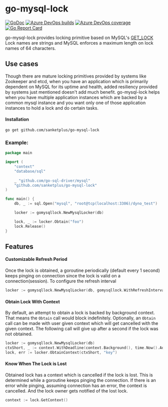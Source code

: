 # go-mysql-lock
[![GoDoc](https://godoc.org/github.com/sanketplus/go-mysql-lock?status.svg)](https://godoc.org/github.com/sanketplus/go-mysql-lock)
[![Azure DevOps builds](https://img.shields.io/azure-devops/build/sanketplus/go-mysql-lock/1)](https://dev.azure.com/sanketplus/go-mysql-lock/_build?definitionId=1)
[![Azure DevOps coverage](https://img.shields.io/azure-devops/coverage/sanketplus/go-mysql-lock/1)](https://dev.azure.com/sanketplus/go-mysql-lock/_build?definitionId=1)
[![Go Report Card](https://goreportcard.com/badge/github.com/sanketplus/go-mysql-lock)](https://goreportcard.com/report/github.com/sanketplus/go-mysql-lock)

go-mysql-lock provides locking primitive based on MySQL's [GET_LOCK](https://dev.mysql.com/doc/refman/8.0/en/locking-functions.html#function_get-lock)
Lock names are strings and MySQL enforces a maximum length on lock names of 64 characters.

## Use cases
Though there are mature locking primitives provided by systems like Zookeeper and etcd, when you have an application which
is primarily dependent on MySQL for its uptime and health, added resiliency provided by systems just mentioned doesn't add
much benefit. go-mysql-lock helps when you have multiple application instances which are backed by a common mysql instance
and you want only one of those application instances to hold a lock and do certain tasks.

#### Installation
```$bash
go get github.com/sanketplus/go-mysql-lock
```

### Example:

```go
package main

import (
    "context"
    "database/sql"
    
    _ "github.com/go-sql-driver/mysql"
    "github.com/sanketplus/go-mysql-lock"
)

func main() {
	db, _ := sql.Open("mysql", "root@tcp(localhost:3306)/dyno_test")

	locker := gomysqllock.NewMysqlLocker(db)

	lock, _ := locker.Obtain("foo")
	lock.Release()
}
```

## Features
#### Customizable Refresh Period
Once the lock is obtained, a goroutine periodically (default every 1 second) keeps pinging on connection since the lock
is valid on a connection(session). To configure the refresh interval
```go
locker := gomysqllock.NewMysqlLocker(db, gomysqllock.WithRefreshInterval(time.Millisecond*500))
```

#### Obtain Lock With Context
By default, an attempt to obtain a lock is backed by background context. That means the `Obtain` call would block
indefinitely. Optionally, an `Obtain` call can be made with user given context which will get cancelled with the given
context. The following call will give up after a second if the lock was not obtained.
```go
locker := gomysqllock.NewMysqlLocker(db)
ctxShort, _ := context.WithDeadline(context.Background(), time.Now().Add(time.Second))
lock, err := locker.ObtainContext(ctxShort, "key")
```
#### Know When The Lock is Lost
Obtained lock has a context which is cancelled if the lock is lost. This is determined while a goroutine keeps pinging the connection. If there is an error while pinging, assuming connection has an error, the context is cancelled. And the lock owner gets notified of the lost lock.
```go
context := lock.GetContext()
``` 